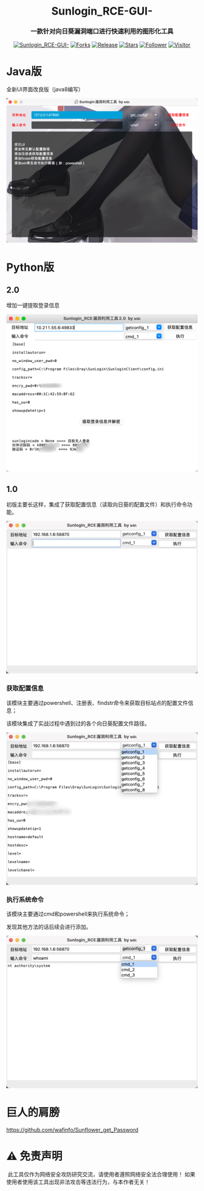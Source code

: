 <h1 align="center" >Sunlogin_RCE-GUI-</h1>
<h3 align="center" >一款针对向日葵漏洞端口进行快速利用的图形化工具</h3>
 <p align="center">
    <a href="https://github.com/savior-only/Sunlogin_RCE-GUI-"></a>
    <a href="https://github.com/savior-only/Sunlogin_RCE-GUI-"><img alt="Sunlogin_RCE-GUI-" src="https://img.shields.io/badge/Sunlogin_RCE-GUI--green"></a>
    <a href="https://github.com/savior-only/Sunlogin_RCE-GUI-"><img alt="Forks" src="https://img.shields.io/github/forks/savior-only/Sunlogin_RCE-GUI-"></a>
     <a href="https://github.com/savior-only/Sunlogin_RCE-GUI-"><img alt="Release" src="https://img.shields.io/github/release/savior-only/Sunlogin_RCE-GUI-.svg"></a>
  <a href="https://github.comsavior-only/Sunlogin_RCE-GUI-"><img alt="Stars" src="https://img.shields.io/github/stars/savior-only/Sunlogin_RCE-GUI-.svg?style=social&label=Stars"></a>
     <a href="https://github.com/savior-only"><img alt="Follower" src="https://img.shields.io/github/followers/savior-only.svg?style=social&label=Follow"></a>
     <a href="https://github.com/savior-only"><img alt="Visitor" src="https://visitor-badge.laobi.icu/badge?page_id=savior-only.Sunlogin_RCE-GUI-"></a>
	</p>



# Java版

全新UI界面改良版（java8编写）

![image-20220716140528285](img/image-20220716140528285.png)



# Python版

## 2.0

增加一键提取登录信息



<img src="img/image-20220713204319053.png" alt="image-20220713204319053" style="zoom:50%;" />





## 1.0

初版主要长这样，集成了获取配置信息（读取向日葵的配置文件）和执行命令功能。

<img src="img/1.jpg" alt="1" style="zoom:50%;" />

### 获取配置信息

该模块主要通过powershell、注册表、findstr命令来获取目标站点的配置文件信息；

该模块集成了实战过程中遇到过的各个向日葵配置文件路径。

<img src="img/2.jpg" alt="2" style="zoom:50%;" />

### 执行系统命令

该模块主要通过cmd和powershell来执行系统命令；

发现其他方法的话后续会进行添加。

<img src="img/3.jpg" alt="3" style="zoom:50%;" />



# 巨人的肩膀

https://github.com/wafinfo/Sunflower_get_Password



# ⚠️ 免责声明

​	此工具仅作为网络安全攻防研究交流，请使用者遵照网络安全法合理使用！ 如果使用者使用该工具出现非法攻击等违法行为，与本作者无关！

